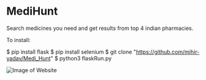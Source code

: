 # MediHunt
Search medicines you need and get results from top 4 indian pharmacies.

To install:

$ pip install flask
$ pip install selenium
$ git clone "https://github.com/mihir-yadav/Medi_Hunt"
$ python3 flaskRun.py

![Image of Website](https://github.com/mihir-yadav/Medi_Hunt/blob/master/Demo/MediHunt_demo.png?raw=true)
